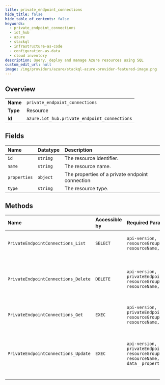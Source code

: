 ```yaml
---
title: private_endpoint_connections
hide_title: false
hide_table_of_contents: false
keywords:
  - private_endpoint_connections
  - iot_hub
  - azure    
  - stackql
  - infrastructure-as-code
  - configuration-as-data
  - cloud inventory
description: Query, deploy and manage Azure resources using SQL
custom_edit_url: null
image: /img/providers/azure/stackql-azure-provider-featured-image.png
---
```

  
    

## Overview
<table><tbody>
<tr><td><b>Name</b></td><td><code>private_endpoint_connections</code></td></tr>
<tr><td><b>Type</b></td><td>Resource</td></tr>
<tr><td><b>Id</b></td><td><code>azure.iot_hub.private_endpoint_connections</code></td></tr>
</tbody></table>

## Fields
| Name | Datatype | Description |
|:-----|:---------|:------------|
| `id` | `string` | The resource identifier. |
| `name` | `string` | The resource name. |
| `properties` | `object` | The properties of a private endpoint connection |
| `type` | `string` | The resource type. |
## Methods
| Name | Accessible by | Required Params | Description |
|:-----|:--------------|:----------------|:------------|
| `PrivateEndpointConnections_List` | `SELECT` | `api-version, resourceGroupName, resourceName, subscriptionId` | List private endpoint connection properties |
| `PrivateEndpointConnections_Delete` | `DELETE` | `api-version, privateEndpointConnectionName, resourceGroupName, resourceName, subscriptionId` | Delete private endpoint connection with the specified name |
| `PrivateEndpointConnections_Get` | `EXEC` | `api-version, privateEndpointConnectionName, resourceGroupName, resourceName, subscriptionId` | Get private endpoint connection properties |
| `PrivateEndpointConnections_Update` | `EXEC` | `api-version, privateEndpointConnectionName, resourceGroupName, resourceName, subscriptionId, data__properties` | Update the status of a private endpoint connection with the specified name |
